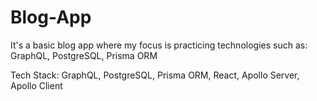 # Blog-App
It's a basic blog app where my focus is practicing technologies such as:
GraphQL, PostgreSQL, Prisma ORM

Tech Stack: GraphQL, PostgreSQL, Prisma ORM, React, Apollo Server, Apollo Client
